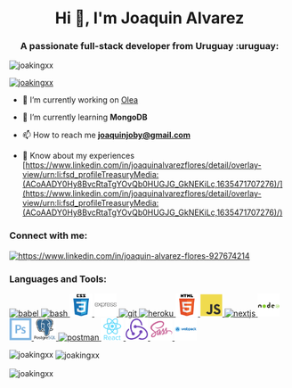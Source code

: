 <h1 align="center">Hi 👋, I'm Joaquin Alvarez</h1>
<h3 align="center">A passionate full-stack developer from Uruguay 	:uruguay:</h3>

<p align="left"> <img src="https://komarev.com/ghpvc/?username=joakingxx&label=Profile%20views&color=0e75b6&style=flat" alt="joakingxx" /> </p>

<p align="left"> <a href="https://github.com/ryo-ma/github-profile-trophy"><img src="https://github-profile-trophy.vercel.app/?username=joakingxx" alt="joakingxx" /></a> </p>

- 🔭 I’m currently working on [Olea](https://github.com/coferrari/PG-Olea)

- 🌱 I’m currently learning **MongoDB**

- 📫 How to reach me **joaquinjoby@gmail.com**

- 📄 Know about my experiences [https://www.linkedin.com/in/joaquinalvarezflores/detail/overlay-view/urn:li:fsd_profileTreasuryMedia:(ACoAADY0Hy8BvcRtaTgYOvQb0HUGJG_GkNEKiLc,1635471707276)/](https://www.linkedin.com/in/joaquinalvarezflores/detail/overlay-view/urn:li:fsd_profileTreasuryMedia:(ACoAADY0Hy8BvcRtaTgYOvQb0HUGJG_GkNEKiLc,1635471707276)/)

<h3 align="left">Connect with me:</h3>
<p align="left">
<a href="https://linkedin.com/in/https://www.linkedin.com/in/joaquin-alvarez-flores-927674214" target="blank"><img align="center" src="https://raw.githubusercontent.com/rahuldkjain/github-profile-readme-generator/master/src/images/icons/Social/linked-in-alt.svg" alt="https://www.linkedin.com/in/joaquin-alvarez-flores-927674214" height="30" width="40" /></a>
</p>

<h3 align="left">Languages and Tools:</h3>
<p align="left"> <a href="https://babeljs.io/" target="_blank"> <img src="https://www.vectorlogo.zone/logos/babeljs/babeljs-icon.svg" alt="babel" width="40" height="40"/> </a> <a href="https://www.gnu.org/software/bash/" target="_blank"> <img src="https://www.vectorlogo.zone/logos/gnu_bash/gnu_bash-icon.svg" alt="bash" width="40" height="40"/> </a> <a href="https://www.w3schools.com/css/" target="_blank"> <img src="https://raw.githubusercontent.com/devicons/devicon/master/icons/css3/css3-original-wordmark.svg" alt="css3" width="40" height="40"/> </a> <a href="https://expressjs.com" target="_blank"> <img src="https://raw.githubusercontent.com/devicons/devicon/master/icons/express/express-original-wordmark.svg" alt="express" width="40" height="40"/> </a> <a href="https://git-scm.com/" target="_blank"> <img src="https://www.vectorlogo.zone/logos/git-scm/git-scm-icon.svg" alt="git" width="40" height="40"/> </a> <a href="https://heroku.com" target="_blank"> <img src="https://www.vectorlogo.zone/logos/heroku/heroku-icon.svg" alt="heroku" width="40" height="40"/> </a> <a href="https://www.w3.org/html/" target="_blank"> <img src="https://raw.githubusercontent.com/devicons/devicon/master/icons/html5/html5-original-wordmark.svg" alt="html5" width="40" height="40"/> </a> <a href="https://developer.mozilla.org/en-US/docs/Web/JavaScript" target="_blank"> <img src="https://raw.githubusercontent.com/devicons/devicon/master/icons/javascript/javascript-original.svg" alt="javascript" width="40" height="40"/> </a> <a href="https://nextjs.org/" target="_blank"> <img src="https://cdn.worldvectorlogo.com/logos/nextjs-3.svg" alt="nextjs" width="40" height="40"/> </a> <a href="https://nodejs.org" target="_blank"> <img src="https://raw.githubusercontent.com/devicons/devicon/master/icons/nodejs/nodejs-original-wordmark.svg" alt="nodejs" width="40" height="40"/> </a> <a href="https://www.photoshop.com/en" target="_blank"> <img src="https://raw.githubusercontent.com/devicons/devicon/master/icons/photoshop/photoshop-line.svg" alt="photoshop" width="40" height="40"/> </a> <a href="https://www.postgresql.org" target="_blank"> <img src="https://raw.githubusercontent.com/devicons/devicon/master/icons/postgresql/postgresql-original-wordmark.svg" alt="postgresql" width="40" height="40"/> </a> <a href="https://postman.com" target="_blank"> <img src="https://www.vectorlogo.zone/logos/getpostman/getpostman-icon.svg" alt="postman" width="40" height="40"/> </a> <a href="https://reactjs.org/" target="_blank"> <img src="https://raw.githubusercontent.com/devicons/devicon/master/icons/react/react-original-wordmark.svg" alt="react" width="40" height="40"/> </a> <a href="https://redux.js.org" target="_blank"> <img src="https://raw.githubusercontent.com/devicons/devicon/master/icons/redux/redux-original.svg" alt="redux" width="40" height="40"/> </a> <a href="https://sass-lang.com" target="_blank"> <img src="https://raw.githubusercontent.com/devicons/devicon/master/icons/sass/sass-original.svg" alt="sass" width="40" height="40"/> </a> <a href="https://webpack.js.org" target="_blank"> <img src="https://raw.githubusercontent.com/devicons/devicon/d00d0969292a6569d45b06d3f350f463a0107b0d/icons/webpack/webpack-original-wordmark.svg" alt="webpack" width="40" height="40"/> </a> </p>

<p><img align="left" src="https://github-readme-stats.vercel.app/api/top-langs?username=joakingxx&show_icons=true&locale=en&layout=compact" alt="joakingxx" /></p>

<p>&nbsp;<img align="center" src="https://github-readme-stats.vercel.app/api?username=joakingxx&show_icons=true&locale=en" alt="joakingxx" /></p>

<p><img align="center" src="https://github-readme-streak-stats.herokuapp.com/?user=joakingxx&" alt="joakingxx" /></p>
